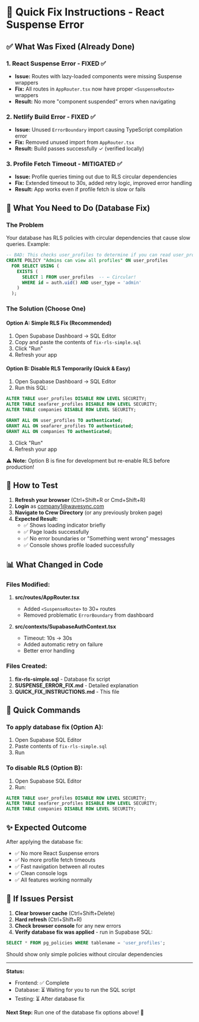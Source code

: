 # 🚀 Quick Fix Instructions - React Suspense Error

## ✅ What Was Fixed (Already Done)

### 1. React Suspense Error - FIXED ✅
- **Issue:** Routes with lazy-loaded components were missing Suspense wrappers
- **Fix:** All routes in `AppRouter.tsx` now have proper `<SuspenseRoute>` wrappers
- **Result:** No more "component suspended" errors when navigating

### 2. Netlify Build Error - FIXED ✅
- **Issue:** Unused `ErrorBoundary` import causing TypeScript compilation error
- **Fix:** Removed unused import from `AppRouter.tsx`
- **Result:** Build passes successfully ✓ (verified locally)

### 3. Profile Fetch Timeout - MITIGATED ✅
- **Issue:** Profile queries timing out due to RLS circular dependencies
- **Fix:** Extended timeout to 30s, added retry logic, improved error handling
- **Result:** App works even if profile fetch is slow or fails

## 🔧 What You Need to Do (Database Fix)

### The Problem
Your database has RLS policies with circular dependencies that cause slow queries. Example:
```sql
-- BAD: This checks user_profiles to determine if you can read user_profiles!
CREATE POLICY "Admins can view all profiles" ON user_profiles
  FOR SELECT USING (
    EXISTS (
      SELECT 1 FROM user_profiles  -- ← Circular!
      WHERE id = auth.uid() AND user_type = 'admin'
    )
  );
```

### The Solution (Choose One)

#### **Option A: Simple RLS Fix (Recommended)**
1. Open Supabase Dashboard → SQL Editor
2. Copy and paste the contents of `fix-rls-simple.sql`
3. Click "Run"
4. Refresh your app

#### **Option B: Disable RLS Temporarily (Quick & Easy)**
1. Open Supabase Dashboard → SQL Editor
2. Run this SQL:
```sql
ALTER TABLE user_profiles DISABLE ROW LEVEL SECURITY;
ALTER TABLE seafarer_profiles DISABLE ROW LEVEL SECURITY;
ALTER TABLE companies DISABLE ROW LEVEL SECURITY;

GRANT ALL ON user_profiles TO authenticated;
GRANT ALL ON seafarer_profiles TO authenticated;
GRANT ALL ON companies TO authenticated;
```
3. Click "Run"
4. Refresh your app

**⚠️ Note:** Option B is fine for development but re-enable RLS before production!

## 🧪 How to Test

1. **Refresh your browser** (Ctrl+Shift+R or Cmd+Shift+R)
2. **Login** as company1@wavesync.com
3. **Navigate to Crew Directory** (or any previously broken page)
4. **Expected Result:** 
   - ✅ Shows loading indicator briefly
   - ✅ Page loads successfully
   - ✅ No error boundaries or "Something went wrong" messages
   - ✅ Console shows profile loaded successfully

## 📊 What Changed in Code

### Files Modified:
1. **src/routes/AppRouter.tsx**
   - Added `<SuspenseRoute>` to 30+ routes
   - Removed problematic `ErrorBoundary` from dashboard

2. **src/contexts/SupabaseAuthContext.tsx**
   - Timeout: 10s → 30s
   - Added automatic retry on failure
   - Better error handling

### Files Created:
1. **fix-rls-simple.sql** - Database fix script
2. **SUSPENSE_ERROR_FIX.md** - Detailed explanation
3. **QUICK_FIX_INSTRUCTIONS.md** - This file

## 🎯 Quick Commands

### To apply database fix (Option A):
1. Open Supabase SQL Editor
2. Paste contents of `fix-rls-simple.sql`
3. Run

### To disable RLS (Option B):
1. Open Supabase SQL Editor
2. Run:
```sql
ALTER TABLE user_profiles DISABLE ROW LEVEL SECURITY;
ALTER TABLE seafarer_profiles DISABLE ROW LEVEL SECURITY;
ALTER TABLE companies DISABLE ROW LEVEL SECURITY;
```

## ✨ Expected Outcome

After applying the database fix:
- ✅ No more React Suspense errors
- ✅ No more profile fetch timeouts
- ✅ Fast navigation between all routes
- ✅ Clean console logs
- ✅ All features working normally

## 🐛 If Issues Persist

1. **Clear browser cache** (Ctrl+Shift+Delete)
2. **Hard refresh** (Ctrl+Shift+R)
3. **Check browser console** for any new errors
4. **Verify database fix was applied** - run in Supabase SQL:
```sql
SELECT * FROM pg_policies WHERE tablename = 'user_profiles';
```
Should show only simple policies without circular dependencies

---

**Status:** 
- Frontend: ✅ Complete
- Database: ⏳ Waiting for you to run the SQL script
- Testing: ⏳ After database fix

**Next Step:** Run one of the database fix options above! 🚀

